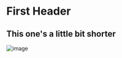 # First Header
## This one's a little bit shorter

![image](https://github.com/user-attachments/assets/1c44db35-c2f3-4ceb-8dbb-1fd2e6867450)

